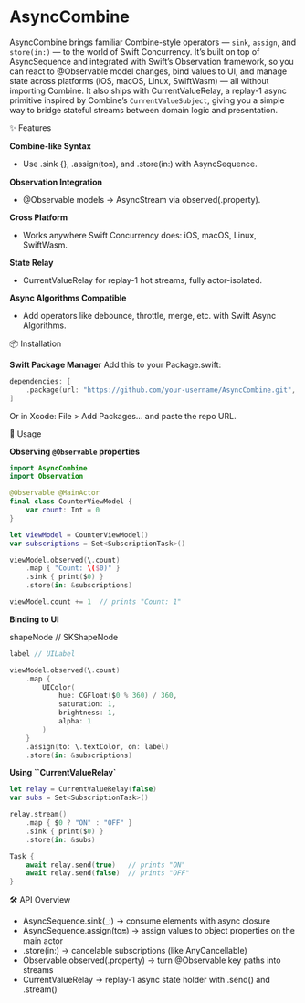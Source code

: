 # AsyncCombine

AsyncCombine brings familiar Combine-style operators — `sink`, `assign`, and `store(in:)` — to the world of Swift Concurrency.
It’s built on top of AsyncSequence and integrated with Swift’s Observation framework, so you can react to @Observable model changes, bind values to UI, and manage state across platforms (iOS, macOS, Linux, SwiftWasm) — all without importing Combine.
It also ships with CurrentValueRelay, a replay-1 async primitive inspired by Combine’s `CurrentValueSubject`, giving you a simple way to bridge stateful streams between domain logic and presentation.

✨ Features

**Combine-like Syntax**
- Use .sink {}, .assign(to:on:), and .store(in:) with AsyncSequence.

**Observation Integration**
- @Observable models → AsyncStream via observed(\.property).

**Cross Platform**
- Works anywhere Swift Concurrency does: iOS, macOS, Linux, SwiftWasm.

**State Relay**
- CurrentValueRelay<Value> for replay-1 hot streams, fully actor-isolated.

**Async Algorithms Compatible**
- Add operators like debounce, throttle, merge, etc. with Swift Async Algorithms.

📦 Installation

**Swift Package Manager**
Add this to your Package.swift:
```swift
dependencies: [
    .package(url: "https://github.com/your-username/AsyncCombine.git", from: "1.0.0")
]
```

Or in Xcode: File > Add Packages... and paste the repo URL.

🚀 Usage

**Observing `@Observable` properties**

```swift
import AsyncCombine
import Observation

@Observable @MainActor
final class CounterViewModel {
    var count: Int = 0
}

let viewModel = CounterViewModel()
var subscriptions = Set<SubscriptionTask>()

viewModel.observed(\.count)
    .map { "Count: \($0)" }
    .sink { print($0) }
    .store(in: &subscriptions)

viewModel.count += 1  // prints "Count: 1"
```

**Binding to UI**

shapeNode // SKShapeNode

```swift
label // UILabel

viewModel.observed(\.count)
    .map { 
        UIColor(
            hue: CGFloat($0 % 360) / 360,
            saturation: 1,
            brightness: 1,
            alpha: 1
        )
    }
    .assign(to: \.textColor, on: label)
    .store(in: &subscriptions)
```

**Using ``CurrentValueRelay`**

```swift
let relay = CurrentValueRelay(false)
var subs = Set<SubscriptionTask>()

relay.stream()
    .map { $0 ? "ON" : "OFF" }
    .sink { print($0) }
    .store(in: &subs)

Task {
    await relay.send(true)   // prints "ON"
    await relay.send(false)  // prints "OFF"
}

```

🛠 API Overview
- AsyncSequence.sink(_:) → consume elements with async closure
- AsyncSequence.assign(to:on:) → assign values to object properties on the main actor
- .store(in:) → cancelable subscriptions (like AnyCancellable)
- Observable.observed(\.property) → turn @Observable key paths into streams
- CurrentValueRelay<Value> → replay-1 async state holder with .send() and .stream()
